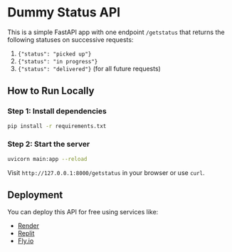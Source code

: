 # Dummy Status API

This is a simple FastAPI app with one endpoint `/getstatus` that returns the following statuses on successive requests:

1. `{"status": "picked up"}`
2. `{"status": "in progress"}`
3. `{"status": "delivered"}` (for all future requests)

## How to Run Locally

### Step 1: Install dependencies

```bash
pip install -r requirements.txt
```

### Step 2: Start the server

```bash
uvicorn main:app --reload
```

Visit `http://127.0.0.1:8000/getstatus` in your browser or use `curl`.

## Deployment

You can deploy this API for free using services like:

- [Render](https://render.com)
- [Replit](https://replit.com)
- [Fly.io](https://fly.io)